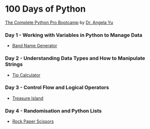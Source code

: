 # 100 Days of Python
[The Complete Python Pro Bootcamp](https://www.udemy.com/course/100-days-of-code/) by [Dr. Angela Yu](https://www.udemy.com/user/4b4368a3-b5c8-4529-aa65-2056ec31f37e/)

### Day 1 - Working with Variables in Python to Manage Data
* [Band Name Generator](day01/.)

### Day 2 - Understanding Data Types and How to Manipulate Strings
* [Tip Calculator](day02/.)

### Day 3 - Control Flow and Logical Operators
* [Treasure Island](day03/.)

### Day 4 - Randomisation and Python Lists
* [Rock Paper Scissors](day04/.)
